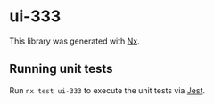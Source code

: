 # ui-333

This library was generated with [Nx](https://nx.dev).

## Running unit tests

Run `nx test ui-333` to execute the unit tests via [Jest](https://jestjs.io).
